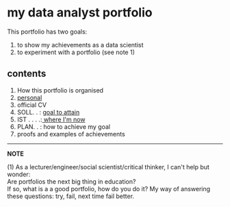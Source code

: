 my data analyst portfolio
=========================

This portfolio has two goals:

1. to show my achievements as a data scientist
2. to experiment with a portfolio (see note 1)

## contents

1) How this portfolio is organised  
2) [personal](./100_personal.md)    
3) official CV  
4) SOLL. . : [goal to attain](./400_ambition.md)    
5) IST . . . .:[ where I'm now](./500_where_I_am_now.md)  
6) PLAN. . : how to achieve my goal  
7) proofs and examples of achievements   

----------
**NOTE**

(1) As a lecturer/engineer/social scientist/critical thinker, I can't help but wonder:  
Are portfolios the next big thing in education?   
If so, what is a a good portfolio, how do you do it?
My way of answering these questions: try, fail, next time fail better.

